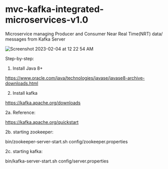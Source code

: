 # mvc-kafka-integrated-microservices-v1.0
Microservice managing Producer and Consumer Near Real Time(NRT) data/ messages from Kafka Server 


![Screenshot 2023-02-04 at 12 22 54 AM](https://user-images.githubusercontent.com/44409170/216750330-d4ca5d7b-f0fe-43ac-80aa-bf0c9efcb775.png)


Step-by-step:

1. Install Java 8+

https://www.oracle.com/java/technologies/javase/javase8-archive-downloads.html

2. Install kafka

https://kafka.apache.org/downloads

2a. Reference: 

https://kafka.apache.org/quickstart

2b. starting zookeeper:

bin/zookeeper-server-start.sh config/zookeeper.properties

2c. starting kafka:

bin/kafka-server-start.sh config/server.properties
